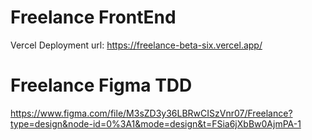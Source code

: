 # Freelance FrontEnd
Vercel Deployment url: https://freelance-beta-six.vercel.app/


# Freelance Figma TDD
https://www.figma.com/file/M3sZD3y36LBRwCISzVnr07/Freelance?type=design&node-id=0%3A1&mode=design&t=FSia6jXbBw0AjmPA-1
